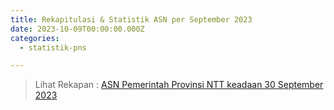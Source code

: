 ```yaml
---
title: Rekapitulasi & Statistik ASN per September 2023
date: 2023-10-09T00:00:00.000Z
categories:
  - statistik-pns

---
```


> Lihat Rekapan : [ASN Pemerintah Provinsi NTT keadaan 30 September 2023](https://bkd.nttprov.go.id/web/wp-content/uploads/2023/10/bkd-ntt-rekap-asn-september-2023.pdf)
